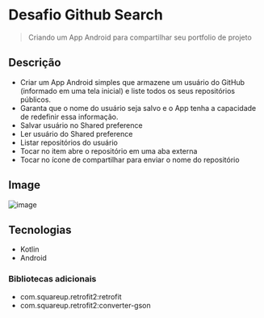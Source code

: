 # Desafio Github Search

> Criando um App Android para compartilhar seu portfolio de projeto 

## Descrição

- Criar um App Android simples que armazene um usuário do GitHub (informado em uma tela inicial) e
liste todos os seus repositórios públicos.
- Garanta que o nome do usuário seja salvo e o App tenha a capacidade de redefinir essa informação.
- Salvar usuário no Shared preference
- Ler usuário do Shared preference
- Listar repositórios do usuário
- Tocar no item abre o repositório em uma aba externa
- Tocar no ícone de compartilhar para enviar o nome do repositório

## Image

![image](https://user-images.githubusercontent.com/5827265/188474294-4472bcc0-24ee-4ccd-80a8-7cee0372e7fa.png)

## Tecnologias 

- Kotlin
- Android

### Bibliotecas adicionais

- com.squareup.retrofit2:retrofit
- com.squareup.retrofit2:converter-gson
